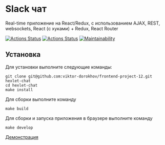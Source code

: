 # Slack чат

Real-time приложение на React/Redux, с использованием AJAX, REST, websockets, React (с хуками) + Redux, React Router

[![Actions Status](https://github.com/viktor-dorokhov/frontend-project-11/actions/workflows/code-check.yml/badge.svg)](https://github.com/viktor-dorokhov/frontend-project-11/actions)
[![Actions Status](https://github.com/viktor-dorokhov/frontend-project-12/actions/workflows/hexlet-check.yml/badge.svg)](https://github.com/viktor-dorokhov/frontend-project-12/actions)
[![Maintainability](https://api.codeclimate.com/v1/badges/757daf2c8601d5717d41/maintainability)](https://codeclimate.com/github/viktor-dorokhov/frontend-project-12/maintainability)

## Установка

Для установки выполните следующие команды:
```
git clone git@github.com:viktor-dorokhov/frontend-project-12.git hexlet-chat
cd hexlet-chat
make install
```
Для сборки выполните команду
```
make build
```
Для сборки и запуска приложения в браузере выполните команду
```
make develop
```


[Демонстрация](https://project-hexlet-chat.onrender.com/)

